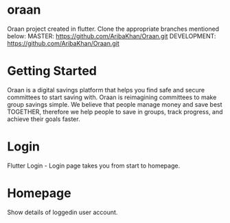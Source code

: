 # oraan

Oraan project created in flutter. Clone the appropriate branches mentioned below:
MASTER: https://github.com/AribaKhan/Oraan.git
DEVELOPMENT: https://github.com/AribaKhan/Oraan.git

# Getting Started

Oraan is a digital savings platform that helps you find safe and secure committees to start saving with. Oraan is reimagining committees to make group savings simple. We believe that people manage money and save best TOGETHER, therefore we help people to save in groups, track progress, and achieve their goals faster.

# Login

Flutter Login - Login page takes you from start to homepage.

# Homepage

Show details of loggedin user account.
